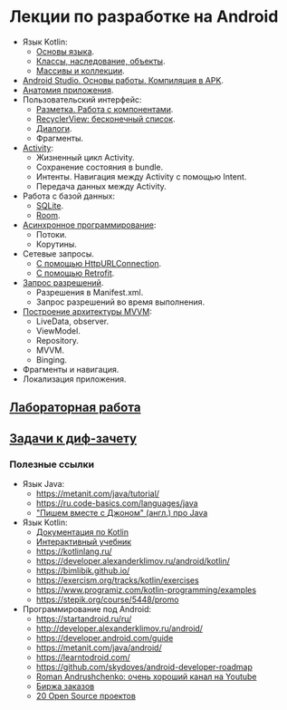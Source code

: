 # Лекции по разработке на Android
* Язык Kotlin:
  * [Основы языка](https://dmitryweiner.github.io/android-lectures/Kotlin-basics.html).
  * [Классы, наследование, объекты](https://dmitryweiner.github.io/android-lectures/Kotlin-objects.html).
  * [Массивы и коллекции](https://dmitryweiner.github.io/android-lectures/Kotlin-collections.html).
* [Android Studio. Основы работы. Компиляция в APK](https://dmitryweiner.github.io/android-lectures/Android-studio.html).
* [Анатомия приложения](https://dmitryweiner.github.io/android-lectures/Application-structure.html).
* Пользовательский интерфейс:
  * [Разметка. Работа с компонентами](https://dmitryweiner.github.io/android-lectures/Layout-forms.html).
  * [RecyclerView: бесконечный список](https://dmitryweiner.github.io/android-lectures/Recycler-view.html).
  * [Диалоги](https://dmitryweiner.github.io/android-lectures/Dialogs.html).
  * Фрагменты.
* [Activity](https://dmitryweiner.github.io/android-lectures/Activity.html#/):
  * Жизненный цикл Activity.
  * Сохранение состояния в bundle.
  * Интенты. Навигация между Activity c помощью Intent.
  * Передача данных между Activity.
* Работа с базой данных:
  * [SQLite](https://dmitryweiner.github.io/android-lectures/SQLite.html#/).
  * [Room](https://dmitryweiner.github.io/android-lectures/Room.html#/).
* [Асинхронное программирование](https://dmitryweiner.github.io/android-lectures/Async.html#/):
  * Потоки.
  * Корутины.
* Сетевые запросы.
  * [С помощью HttpURLConnection](https://dmitryweiner.github.io/android-lectures/Network.html#/).
  * [C помощью Retrofit](https://dmitryweiner.github.io/android-lectures/Retrofit.html#/).
* [Запрос разрешений](https://dmitryweiner.github.io/android-lectures/Permissions.html#/).
  * Разрешения в Manifest.xml.
  * Запрос разрешений во время выполнения.
* [Построение архитектуры MVVM](https://dmitryweiner.github.io/android-lectures/MVVM.html#/):
  * LiveData, observer.
  * ViewModel.
  * Repository.
  * MVVM.
  * Binging.
* Фрагменты и навигация.
* Локализация приложения.

## [Лабораторная работа](laba.md)

## [Задачи к диф-зачету](exam-questions-2022-2.md)

### Полезные ссылки
* Язык Java:
  * https://metanit.com/java/tutorial/
  * https://ru.code-basics.com/languages/java
  * ["Пишем вместе с Джоном" (англ.) про Java](https://www.youtube.com/c/CodingwithJohn)
* Язык Kotlin:
  * [Документация по Kotlin](https://kotlinlang.org/docs/getting-started.html)
  * [Интерактивный учебник](https://play.kotlinlang.org/koans/Introduction/Hello,%20world!/Task.kt)
  * https://kotlinlang.ru/
  * https://developer.alexanderklimov.ru/android/kotlin/
  * https://bimlibik.github.io/
  * https://exercism.org/tracks/kotlin/exercises
  * https://www.programiz.com/kotlin-programming/examples
  * https://stepik.org/course/5448/promo
* Программирование под Android:
  * https://startandroid.ru/ru/
  * http://developer.alexanderklimov.ru/android/
  * https://developer.android.com/guide
  * https://metanit.com/java/android/
  * https://learntodroid.com/
  * https://github.com/skydoves/android-developer-roadmap
  * [Roman Andrushchenko: очень хороший канал на Youtube](https://www.youtube.com/channel/UCofyDdGnCssPNwABNkxLFKg)
  * [Биржа заказов](https://workspace.ru/tasks/mobile-programming/)
  * [20 Open Source проектов](https://apptractor.ru/info/articles/20-open-source-proektov-dlya-android-kotoryie-mogut-nauchit-vas-novomu.html)
